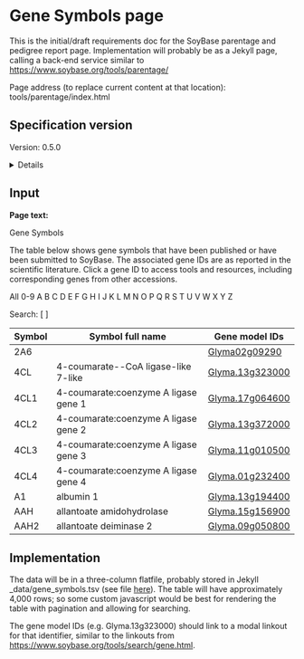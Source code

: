 # Gene Symbols page

This is the initial/draft requirements doc for the SoyBase parentage and pedigree report page. Implementation will probably be as a Jekyll page, calling a back-end service similar to
https://www.soybase.org/tools/parentage/

Page address (to replace current content at that location): tools/parentage/index.html


## Specification version
Version: 0.5.0

<details>

v0.5.0 First draft, 2025-04-16. Initial UI spec
</details>

## Input

**Page text:**

Gene Symbols

The table below shows gene symbols that have been published or have been submitted to SoyBase. The associated gene IDs are as reported in the scientific literature. Click a gene ID to access tools and resources, including corresponding genes from other accessions.

All 0-9 A B C D E F G H I J K L M N O P Q R S T U V W X Y Z 

Search: [   ]

| Symbol  |  Symbol full name  |  Gene model IDs |
|--|--|--|
| 2A6 |	| <a href="/">Glyma02g09290</a> |
| 4CL  |  4-coumarate--CoA ligase-like 7-like  |  <a href="/">Glyma.13g323000</a> |
| 4CL1  |  4-coumarate:coenzyme A ligase gene 1  |  <a href="/">Glyma.17g064600</a> |
| 4CL2  |  4-coumarate:coenzyme A ligase gene 2  |  <a href="/">Glyma.13g372000</a> |
| 4CL3  |  4-coumarate:coenzyme A ligase gene 3  |  <a href="/">Glyma.11g010500</a> |
| 4CL4  |  4-coumarate:coenzyme A ligase gene 4  |  <a href="/">Glyma.01g232400</a> |
| A1  |  albumin 1  |  <a href="/">Glyma.13g194400</a> |
| AAH  |  allantoate amidohydrolase  |  <a href="/">Glyma.15g156900</a> |
| AAH2  |  allantoate deiminase 2 |<a href="/">Glyma.09g050800</a> |


## Implementation

The data will be in a three-column flatfile, probably stored in Jekyll _data/gene_symbols.tsv (see file [here](gene_symbols.tsv)).
The table will have approximately 4,000 rows; so some custom javascript would be best for 
rendering the table with pagination and allowing for searching.

The gene model IDs (e.g. Glyma.13g323000) should link to a modal linkout for that identifier, similar to the linkouts from https://www.soybase.org/tools/search/gene.html.